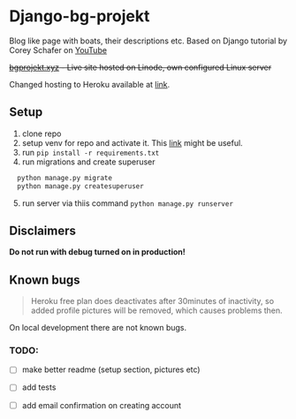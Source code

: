 # Django-bg-projekt
Blog like page with boats, their descriptions etc. Based on Django tutorial by Corey Schafer on [YouTube](https://youtube.com/playlist?list=PL-osiE80TeTtoQCKZ03TU5fNfx2UY6U4p)

~~[bgprojekt.xyz](https://www.bgprojekt.xyz) - Live site hosted on Linode, own configured Linux server~~

Changed hosting to Heroku available at [link](https://django-bg-project.herokuapp.com/).

## Setup
1. clone repo
2. setup venv for repo and activate it. This [link](https://docs.python.org/3/library/venv.html) might be useful.
3. run `pip install -r requirements.txt`
4. run migrations and create superuser 
```bash
  python manage.py migrate
  python manage.py createsuperuser
```
5. run server via thiis command `python manage.py runserver`

## Disclaimers
**Do not run with debug turned on in production!**

## Known bugs
>Heroku free plan does deactivates after 30minutes of inactivity, so added profile pictures will be removed, which causes problems then.

On local development there are not known bugs.

### TODO:
- [ ] make better readme (setup section, pictures etc)
- [ ] add tests
- [ ] add email confirmation on creating account

